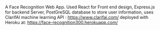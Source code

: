 A Face Recognition Web App. Used React for Front end design, Express.js for backend Server, PostGreSQL database to
store user information, uses ClarifAI machine learning API : https://www.clarifai.com/
deployed with Heroku at: https://face-recognition300.herokuapp.com/
